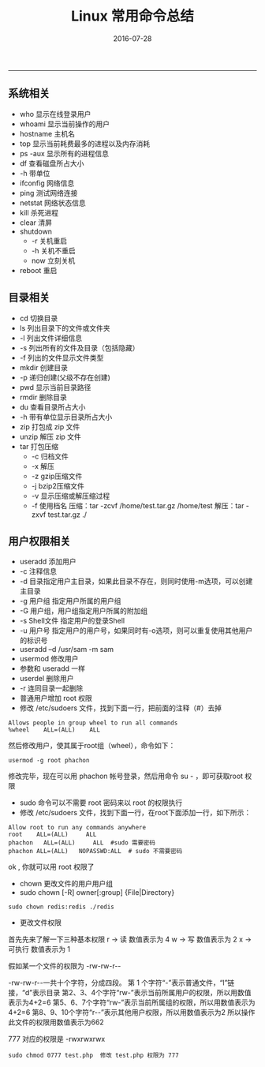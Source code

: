 ﻿---
title: Linux 常用命令总结
date: 2016-07-28
categories: Linux
tags:
  - Linux
---
----------------------------------

## 系统相关

- who 显示在线登录用户
- whoami 显示当前操作的用户
- hostname 主机名
- top 显示当前耗费最多的进程以及内存消耗
- ps -aux 显示所有的进程信息
- df 查看磁盘所占大小
- -h 带单位
- ifconfig 网络信息
- ping 测试网络连接
- netstat 网络状态信息
- kill 杀死进程
- clear 清屏
- shutdown
    - -r 关机重启
    - -h 关机不重启
    - now  立刻关机
- reboot   重启

<!-- more -->

## 目录相关

- cd 切换目录
- ls 列出目录下的文件或文件夹
- -l 列出文件详细信息
- -s 列出所有的文件及目录（包括隐藏）
- -f 列出的文件显示文件类型
- mkdir 创建目录
- -p 递归创建(父级不存在创建)
- pwd 显示当前目录路径
- rmdir 删除目录
- du 查看目录所占大小
- -h 带有单位显示目录所占大小
- zip 打包成 zip 文件
- unzip 解压 zip 文件 
- tar 打包压缩
    - -c  归档文件
    - -x  解压
    - -z  gzip压缩文件
    - -j   bzip2压缩文件
    - -v  显示压缩或解压缩过程
    - -f  使用档名
压缩：tar -zcvf /home/test.tar.gz /home/test
解压：tar -zxvf test.tar.gz ./
 
## 用户权限相关

- useradd 添加用户
- -c 注释信息
- -d 目录指定用户主目录，如果此目录不存在，则同时使用-m选项，可以创建主目录
- -g 用户组 指定用户所属的用户组
- -G 用户组，用户组指定用户所属的附加组
- -s Shell文件 指定用户的登录Shell
- -u 用户号 指定用户的用户号，如果同时有-o选项，则可以重复使用其他用户的标识号
- useradd –d /usr/sam -m sam
-  usermod 修改用户
- 参数和 useradd 一样
-  userdel 删除用户
- -r 连同目录一起删除
-  普通用户增加 root 权限
- 修改 /etc/sudoers 文件，找到下面一行，把前面的注释（#）去掉
```
Allows people in group wheel to run all commands
%wheel    ALL=(ALL)    ALL
```

然后修改用户，使其属于root组（wheel），命令如下：

```
usermod -g root phachon
```

修改完毕，现在可以用 phachon 帐号登录，然后用命令 su - ，即可获取root 权限

- sudo 命令可以不需要 root 密码来以 root 的权限执行
- 修改 /etc/sudoers 文件，找到下面一行，在root下面添加一行，如下所示：

```
Allow root to run any commands anywhere
root    ALL=(ALL)     ALL
phachon   ALL=(ALL)     ALL  #sudo 需要密码 
phachon ALL=(ALL)   NOPASSWD:ALL  # sudo 不需要密码
```

ok , 你就可以用  root 权限了

- chown 更改文件的用户用户组
- sudo chown [-R] owner[:group] {File|Directory}
```
sudo chown redis:redis ./redis
```
- 更改文件权限

首先先来了解一下三种基本权限
r  ->  读         数值表示为 4
w  ->  写         数值表示为 2
x  ->  可执行  数值表示为 1

假如某一个文件的权限为 -rw-rw-r--

-rw-rw-r--一共十个字符，分成四段。
第 1 个字符“-”表示普通文件，“l”链接，“d”表示目录
第2、3、4个字符“rw-”表示当前所属用户的权限，所以用数值表示为4+2=6
第5、6、7个字符“rw-”表示当前所属组的权限，所以用数值表示为4+2=6
第8、9、10个字符“r--”表示其他用户权限，所以用数值表示为2
所以操作此文件的权限用数值表示为662

777 对应的权限是 -rwxrwxrwx

```
sudo chmod 0777 test.php  修改 test.php 权限为 777
```